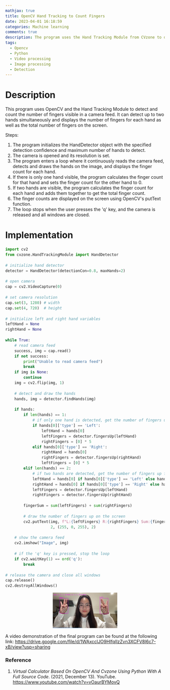 ```yaml
---
mathjax: true
title: OpenCV Hand Tracking to Count Fingers
date: 2023-04-01 16:18:59
categories: Machine learning
comments: true
description: The program uses the Hand Tracking Module from CVzone to detect and count the number of fingers visible in a camera feed. It can detect up to two hands simultaneously and displays the number of fingers for each hand as well as the total number of fingers on the screen. The finger counts are displayed using OpenCV's putText function, and the loop stops when the user presses the 'q' key.
tags:
  - Opencv
  - Python
  - Video processing
  - Image processing
  - Detection
---
```

# Description
This program uses OpenCV and the Hand Tracking Module to detect and count the number of fingers visible in a camera feed. It can detect up to two hands simultaneously and displays the number of fingers for each hand as well as the total number of fingers on the screen.

Steps:

1. The program initializes the HandDetector object with the specified detection confidence and maximum number of hands to detect.
2. The camera is opened and its resolution is set.
3. The program enters a loop where it continuously reads the camera feed, detects and draws the hands on the image, and displays the finger count for each hand.
4. If there is only one hand visible, the program calculates the finger count for that hand and sets the finger count for the other hand to 0.
5. If two hands are visible, the program calculates the finger count for each hand and adds them together to get the total finger count.
6. The finger counts are displayed on the screen using OpenCV's putText function.
7. The loop stops when the user presses the 'q' key, and the camera is released and all windows are closed.

# Implementation
```python
import cv2
from cvzone.HandTrackingModule import HandDetector

# initialize hand detector
detector = HandDetector(detectionCon=0.8, maxHands=2)

# open camera
cap = cv2.VideoCapture(0)

# set camera resolution
cap.set(3, 1280) # width
cap.set(4, 720)  # height

# initialize left and right hand variables
leftHand = None
rightHand = None

while True:
    # read camera feed
    success, img = cap.read()
    if not success:
        print("Unable to read camera feed")
        break
    if img is None:
        continue
    img = cv2.flip(img, 1)

    # detect and draw the hands
    hands, img = detector.findHands(img)

    if hands:
        if len(hands) == 1:
            # if only one hand is detected, get the number of fingers up
            if hands[0]['type'] == 'Left':
                leftHand = hands[0]
                leftFingers = detector.fingersUp(leftHand)
                rightFingers = [0] * 5
            elif hands[0]['type'] == 'Right':
                rightHand = hands[0]
                rightFingers = detector.fingersUp(rightHand)
                leftFingers = [0] * 5
        elif len(hands) == 2:
            # if two hands are detected, get the number of fingers up for each hand
            leftHand = hands[0] if hands[0]['type'] == 'Left' else hands[1]
            rightHand = hands[0] if hands[0]['type'] == 'Right' else hands[1]
            leftFingers = detector.fingersUp(leftHand)
            rightFingers = detector.fingersUp(rightHand)

        fingerSum = sum(leftFingers) + sum(rightFingers)

        # draw the number of fingers up on the screen
        cv2.putText(img, f"L:{leftFingers} R:{rightFingers} Sum:{fingerSum}", (10, 70), cv2.FONT_HERSHEY_PLAIN,
                    2, (255, 0, 255), 2)

    # show the camera feed
    cv2.imshow("Image", img)

    # if the 'q' key is pressed, stop the loop
    if cv2.waitKey(1) == ord('q'):
        break

# release the camera and close all windows
cap.release()
cv2.destroyAllWindows()
```

<p align="center">
  <img src="OpenCV-Hand-Tracking-to-Count-Fingers/image-20230401192321128.png" alt="image-20230401192321128" style="zoom:20%;" />
</p>

A video demonstration of the final program can be found at the following link: https://drive.google.com/file/d/1WAxcclJO9HlfqIIzZvn3XCFV8l6c7-xB/view?usp=sharing

### Reference

1. *Virtual Calculator Based On OpenCV And Cvzone Using Python With A Full Source Code*. (2021, December 13). YouTube. https://www.youtube.com/watch?v=vOaurBYMovQ
